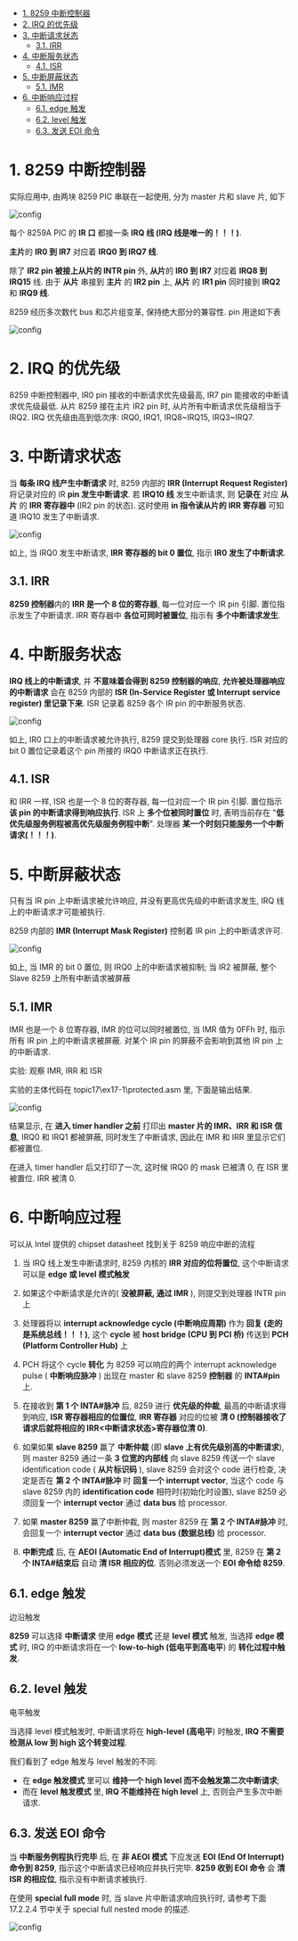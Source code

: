 <!-- @import "[TOC]" {cmd="toc" depthFrom=1 depthTo=6 orderedList=false} -->

<!-- code_chunk_output -->

- [1. 8259 中断控制器](#1-8259-中断控制器)
- [2. IRQ 的优先级](#2-irq-的优先级)
- [3. 中断请求状态](#3-中断请求状态)
  - [3.1. IRR](#31-irr)
- [4. 中断服务状态](#4-中断服务状态)
  - [4.1. ISR](#41-isr)
- [5. 中断屏蔽状态](#5-中断屏蔽状态)
  - [5.1. IMR](#51-imr)
- [6. 中断响应过程](#6-中断响应过程)
  - [6.1. edge 触发](#61-edge-触发)
  - [6.2. level 触发](#62-level-触发)
  - [6.3. 发送 EOI 命令](#63-发送-eoi-命令)

<!-- /code_chunk_output -->

# 1. 8259 中断控制器

实际应用中, 由两块 8259 PIC 串联在一起使用, 分为 master 片和 slave 片, 如下

![config](./images/1.png)

每个 8259A PIC 的 **IR 口** 都接一条 **IRQ 线 (IRQ 线是唯一的！！！)**.

**主片**的 **IR0 到 IR7** 对应着 **IRQ0 到 IRQ7 线**.

除了 **IR2 pin 被接上从片的 INTR pin** 外, **从片**的 **IR0 到 IR7** 对应着 **IRQ8 到 IRQ15** 线. 由于 **从片** 串接到 **主片** 的 **IR2 pin** 上, **从片** 的 **IR1 pin** 同时接到 **IRQ2** 和 **IRQ9 线**.

8259 经历多次数代 bus 和芯片组变革, 保持绝大部分的兼容性. pin 用途如下表

![config](./images/2.png)

# 2. IRQ 的优先级

8259 中断控制器中, IR0 pin 接收的中断请求优先级最高, IR7 pin 能接收的中断请求优先级最低. 从片 8259 接在主片 IR2 pin 时, 从片所有中断请求优先级相当于 IRQ2. IRQ 优先级由高到低次序: IRQ0, IRQ1, IRQ8\~IRQ15, IRQ3\~IRQ7.

# 3. 中断请求状态

当 **每条 IRQ 线产生中断请求** 时, 8259 内部的 **IRR (Interrupt Request Register)** 将记录对应的 IR **pin 发生中断请求**. 若 **IRQ10 线** 发生中断请求, 则 **记录在** 对应 **从片** 的 **IRR 寄存器中** (IR2 pin 的状态). 这时使用 **in 指令读从片的 IRR 寄存器** 可知道 IRQ10 发生了中断请求.

![config](./images/3.png)

如上, 当 IRQ0 发生中断请求, **IRR 寄存器的 bit 0 置位**, 指示 **IR0 发生了中断请求**.

## 3.1. IRR

**8259 控制器**内的 **IRR 是一个 8 位的寄存器**, 每一位对应一个 IR pin 引脚. 置位指示发生了中断请求. IRR 寄存器中 **各位可同时被置位**, 指示有 **多个中断请求发生**.

# 4. 中断服务状态

**IRQ 线上的中断请求**, 并 **不意味着会得到 8259 控制器的响应**, **允许被处理器响应的中断请求** 会在 8259 内部的 **ISR (In-Service Register 或 Interrupt service register) 里记录下来**. ISR 记录着 8259 各个 IR pin 的中断服务状态.

![config](./images/4.png)

如上, IR0 口上的中断请求被允许执行, 8259 提交到处理器 core 执行. ISR 对应的 bit 0 置位记录着这个 pin 所接的 IRQ0 中断请求正在执行.

## 4.1. ISR

和 IRR 一样, ISR 也是一个 8 位的寄存器, 每一位对应一个 IR pin 引脚. 置位指示 **该 pin 的中断请求得到响应执行**. ISR 上 **多个位被同时置位** 时, 表明当前存在 "**低优先级服务例程被高优先级服务例程中断**". 处理器 **某一个时刻只能服务一个中断请求(！！！)**.

# 5. 中断屏蔽状态

只有当 IR pin 上中断请求被允许响应, 并没有更高优先级的中断请求发生, IRQ 线上的中断请求才可能被执行.

8259 内部的 **IMR (Interrupt Mask Register)** 控制着 IR pin 上的中断请求许可.

![config](./images/5.png)

如上, 当 IMR 的 bit 0 置位, 则 IRQ0 上的中断请求被抑制; 当 IR2 被屏蔽, 整个 Slave 8259 上所有中断请求被屏蔽

## 5.1. IMR

IMR 也是一个 8 位寄存器, IMR 的位可以同时被置位, 当 IMR 值为 0FFh 时, 指示所有 IR pin 上的中断请求被屏蔽. 对某个 IR pin 的屏蔽不会影响到其他 IR pin 上的中断请求.

实验: 观察 IMR, IRR 和 ISR

实验的主体代码在 topic17\ex17-1\protected.asm 里, 下面是输出结果.

![config](./images/6.png)

结果显示, 在 **进入 timer handler 之前** 打印出 **master 片的 IMR、IRR 和 ISR 信息**, IRQ0 和 IRQ1 都被屏蔽, 同时发生了中断请求, 因此在 IMR 和 IRR 里显示它们都被置位.

在进入 timer handler 后又打印了一次, 这时候 IRQ0 的 mask 已被清 0, 在 ISR 里被置位. IRR 被清 0.

# 6. 中断响应过程

可以从 Intel 提供的 chipset datasheet 找到关于 8259 响应中断的流程

1) 当 IRQ 线上发生中断请求时, 8259 内核的 **IRR 对应的位将置位**, 这个中断请求可以是 **edge 或 level 模式触发**

2) 如果这个中断请求是允许的( **没被屏蔽, 通过 IMR** ), 则提交到处理器 INTR pin 上

3) 处理器将以 **interrupt acknowledge cycle (中断响应周期)** 作为 **回复 (走的是系统总线！！！)**, 这个 **cycle** 被 **host bridge (CPU 到 PCI 桥)** 传送到 **PCH (Platform Controller Hub)** 上

4) PCH 将这个 cycle **转化** 为 8259 可以响应的两个 interrupt acknowledge pulse ( **中断响应脉冲** ) 出现在 master 和 slave 8259 **控制器** 的 **INTA\#pin** 上.

5) 在接收到 **第 1 个 INTA\#脉冲** 后, 8259 进行 **优先级的仲裁**, 最高的中断请求得到响应, **ISR 寄存器相应的位置位**, **IRR 寄存器** 对应的位被 **清 0 (控制器接收了请求后就将相应的 IRR\<中断请求状态>寄存器位清 0)**.

6) 如果如果 **slave 8259** 赢了 **中断仲裁** (即 **slave 上有优先级别高的中断请求**), 则 master 8259 通过一条 **3 位宽的内部线** 向 slave 8259 传送一个 slave identification code ( **从片标识码** ), slave 8259 会对这个 code 进行检查, 决定是否在 **第 2 个 INTA#脉冲** 时 **回复一个 interrupt vector**, 当这个 code 与 slave 8259 内的 **identification code** 相符时(初始化时设置), slave 8259 必须回复一个 **interrupt vector** 通过 **data bus** 给 processor.

7) 如果 **master 8259** 赢了中断仲裁, 则 master 8259 在 **第 2 个 INTA#脉冲** 时, 会回复一个 **interrupt vector** 通过 **data bus (数据总线)** 给 processor.

8) **中断完成** 后, 在 **AEOI (Automatic End of Interrupt)模式** 里, 8259 在 **第 2 个 INTA#结束后** 自动 **清 ISR 相应的位**. 否则必须发送一个 **EOI 命令给 8259**.

## 6.1. edge 触发

边沿触发

**8259** 可以选择 **中断请求** 使用 **edge 模式** 还是 **level 模式** 触发, 当选择 **edge 模式** 时, IRQ 的中断请求将在一个 **low-to-high (低电平到高电平**) 的 **转化过程中触发**.

## 6.2. level 触发

电平触发

当选择 level 模式触发时, 中断请求将在 **high-level (高电平**) 时触发, **IRQ 不需要检测从 low 到 high 这个转变过程**.

我们看到了 edge 触发与 level 触发的不同:

- 在 **edge 触发模式** 里可以 **维持一个 high level 而不会触发第二次中断请求**;
- 而在 **level 触发模式** 里, **IRQ 不能维持在 high level** 上, 否则会产生多次中断请求.

## 6.3. 发送 EOI 命令

当 **中断服务例程执行完毕** 后, 在 **非 AEOI 模式** 下应发送 **EOI (End Of Interrupt) 命令到 8259**, 指示这个中断请求已经响应并执行完毕. **8259 收到 EOI 命令** 会 **清 ISR 的相应位**, 指示没有中断请求被执行.

在使用 **special full mode** 时, 当 slave 片中断请求响应执行时, 请参考下面 17.2.2.4 节中关于 special full nested mode 的描述.

![config](./images/7.png)